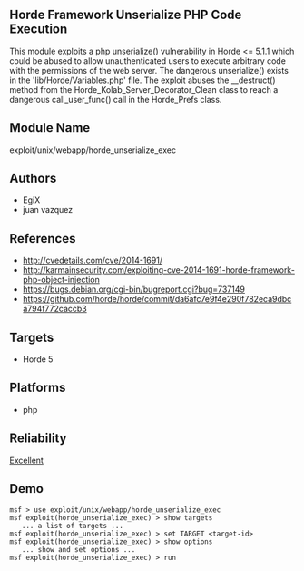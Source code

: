 ## Horde Framework Unserialize PHP Code Execution

This module exploits a php unserialize() vulnerability in 
Horde <= 5.1.1 which could be abused to allow 
unauthenticated users to execute arbitrary code with the 
permissions of the web server. The dangerous unserialize() 
exists in the 'lib/Horde/Variables.php' file. The exploit 
abuses the __destruct() method from the 
Horde_Kolab_Server_Decorator_Clean class to reach a 
dangerous call_user_func() call in the Horde_Prefs class.


## Module Name
exploit/unix/webapp/horde_unserialize_exec

## Authors
* EgiX
* juan vazquez


## References
* http://cvedetails.com/cve/2014-1691/
* http://karmainsecurity.com/exploiting-cve-2014-1691-horde-framework-php-object-injection
* https://bugs.debian.org/cgi-bin/bugreport.cgi?bug=737149
* https://github.com/horde/horde/commit/da6afc7e9f4e290f782eca9dbca794f772caccb3



## Targets
* Horde 5


## Platforms
* php

## Reliability
[Excellent](https://github.com/rapid7/metasploit-framework/wiki/Exploit-Ranking)

## Demo

```
msf > use exploit/unix/webapp/horde_unserialize_exec
msf exploit(horde_unserialize_exec) > show targets
   ... a list of targets ...
msf exploit(horde_unserialize_exec) > set TARGET <target-id>
msf exploit(horde_unserialize_exec) > show options
   ... show and set options ...
msf exploit(horde_unserialize_exec) > run
```
    
    